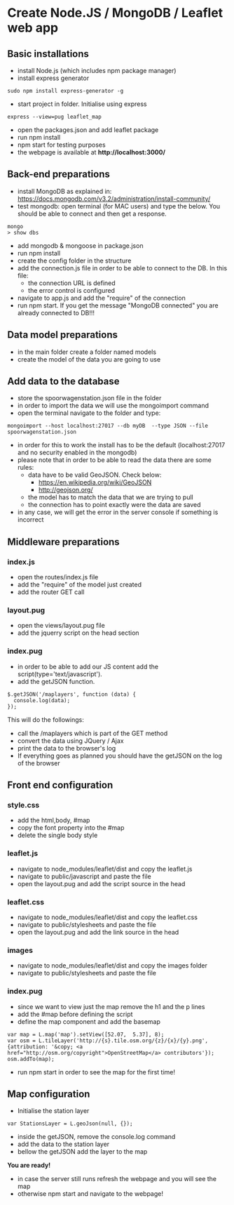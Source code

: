 # Create Node.JS / MongoDB / Leaflet web app

## Basic installations
- install Node.js (which includes npm package manager)
- install express generator
```
sudo npm install express-generator -g
```
- start project in folder. Initialise using express
```
express --view=pug leaflet_map
```
- open the packages.json and add leaflet package
- run npm install
- npm start for testing purposes
- the webpage is available at **http://localhost:3000/**

## Back-end preparations
- install MongoDB as explained in: https://docs.mongodb.com/v3.2/administration/install-community/
- test mongodb: open terminal (for MAC users) and type the below. You should be able to connect and then get a response.
```
mongo
> show dbs
```
- add mongodb & mongoose in package.json
- run npm install
- create the config folder in the structure
- add the connection.js file in order to be able to connect to the DB. In this file:
  - the connection URL is defined
  - the error control is configured
- navigate to app.js and add the "require" of the connection
- run npm start. If you get the message "MongoDB connected" you are already connected to DB!!!

## Data model preparations
- in the main folder create a folder named models
- create the model of the data you are going to use

## Add data to the database
- store the spoorwagenstation.json file in the folder
- in order to import the data we will use the mongoimport command
- open the terminal navigate to the folder and type:
```
mongoimport --host localhost:27017 --db myDB  --type JSON --file spoorwagenstation.json
```
- in order for this to work the install has to be the default (localhost:27017 and no security enabled in the mongodb)
- please note that in order to be able to read the data there are some rules:
  - data have to be valid GeoJSON. Check below:
    - https://en.wikipedia.org/wiki/GeoJSON
    - http://geojson.org/
  - the model has to match the data that we are trying to pull
  - the connection has to point exactly were the data are saved
- in any case, we will get the error in the server console if something is incorrect

## Middleware preparations
### index.js
- open the routes/index.js file
- add the "require" of the model just created
- add the router GET call

### layout.pug
- open the views/layout.pug file
- add the jquerry script on the head section

### index.pug
- in order to be able to add our JS content add the script(type='text/javascript').
- add the getJSON function.
```
$.getJSON('/maplayers', function (data) {
  console.log(data);
});
```
This will do the followings:
  - call the /maplayers which is part of the GET method
  - convert the data using JQuery / Ajax
  - print the data to the browser's log
- If everything goes as planned you should have the getJSON on the log of the browser

## Front end configuration
### style.css
- add the html,body, #map
- copy the font property into the #map
- delete the single body style

### leaflet.js
- navigate to node_modules/leaflet/dist and copy the leaflet.js
- navigate to public/javascript and paste the file
- open the layout.pug and add the script source in the head

### leaflet.css
- navigate to node_modules/leaflet/dist and copy the leaflet.css
- navigate to public/stylesheets and paste the file
- open the layout.pug and add the link source in the head

### images
- navigate to node_modules/leaflet/dist and copy the images folder
- navigate to public/stylesheets and paste the file

### index.pug
- since we want to view just the map remove the h1 and the p lines
- add the #map before defining the script
- define the map component and add the basemap
```
var map = L.map('map').setView([52.07,  5.37], 8);
var osm = L.tileLayer('http://{s}.tile.osm.org/{z}/{x}/{y}.png', {attribution: '&copy; <a href="http://osm.org/copyright">OpenStreetMap</a> contributors'});
osm.addTo(map);
```
- run npm start in order to see the map for the first time!

## Map configuration
- Initialise the station layer
```
var StationsLayer = L.geoJson(null, {});
```
- inside the getJSON, remove the console.log command
- add the data to the station layer
- bellow the getJSON add the layer to the map

**You are ready!**
- in case the server still runs refresh the webpage and you will see the map
- otherwise npm start and navigate to the webpage!
